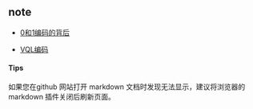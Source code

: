 ## note
- [0和1编码的背后](https://github.com/D-kylin/note/blob/master/0%E5%92%8C1%E7%BC%96%E7%A0%81%E7%9A%84%E8%83%8C%E5%90%8E.md)

- [VQL编码](https://github.com/D-kylin/note/blob/master/VLQ%E7%BC%96%E7%A0%81.md)

#### Tips
如果您在github 网站打开 markdown 文档时发现无法显示，建议将浏览器的 markdown 插件关闭后刷新页面。
